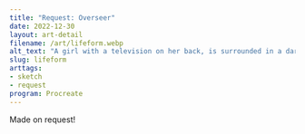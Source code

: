 ```yaml
---
title: "Request: Overseer"
date: 2022-12-30
layout: art-detail
filename: /art/lifeform.webp
alt_text: "A girl with a television on her back, is surrounded in a dark room withmany other screens visible. Each screen is in a pile of wires, but alsohave just one eye visible on the screen."
slug: lifeform
arttags:
- sketch
- request
program: Procreate
---
```

Made on request!
